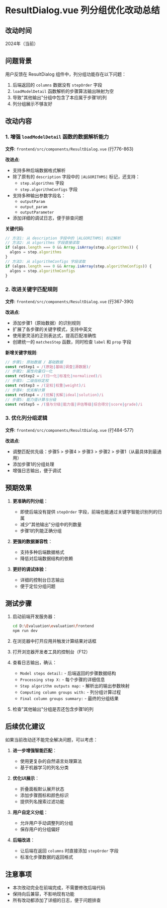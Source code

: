 # ResultDialog.vue 列分组优化改动总结

## 改动时间
2024年（当前）

## 问题背景
用户反馈在 ResultDialog 组件中，列分组功能存在以下问题：
1. 后端返回的 `columns` 数据没有 `stepOrder` 字段
2. `loadModelDetail` 函数解析的步骤算法输出映射为空
3. 导致"其他输出"分组中包含了本应属于步骤1的列
4. 列分组展示不够友好

## 改动内容

### 1. 增强 `loadModelDetail` 函数的数据解析能力

**文件**: `frontend/src/components/ResultDialog.vue` (行776-863)

**改进点**:
- 支持多种后端数据格式解析
- 除了原有的 `description` 字段中的 `|ALGORITHMS|` 标记，还支持：
  - `step.algorithms` 字段
  - `step.algorithmConfigs` 字段
- 支持多种输出参数字段名：
  - `outputParam`
  - `output_param`
  - `outputParameter`
- 添加详细的调试日志，便于排查问题

**关键代码**:
```javascript
// 方法1: 从 description 字段中的 |ALGORITHMS| 标记解析
// 方法2: 从 algorithms 字段直接读取
if (algos.length === 0 && Array.isArray(step.algorithms)) {
  algos = step.algorithms
}
// 方法3: 从 algorithmConfigs 字段读取
if (algos.length === 0 && Array.isArray(step.algorithmConfigs)) {
  algos = step.algorithmConfigs
}
```

### 2. 改进关键字匹配规则

**文件**: `frontend/src/components/ResultDialog.vue` (行367-390)

**改进点**:
- 添加步骤1（原始数据）的识别规则
- 扩展了各步骤的关键字模式，支持中英文
- 使用更灵活的正则表达式，提高匹配准确性
- 创建统一的 `matchesStep` 函数，同时检查 `label` 和 `prop` 字段

**新增关键字规则**:
```javascript
// 步骤1: 原始数据 / 基础数据
const reStep1 = /(原始|基础|调查|源数据)/
// 步骤2: 属性向量归一化
const reStep2 = /(归一化|标准化|normalized)/i
// 步骤3: 二级指标定权
const reStep3 = /(定权|权重|weight)/i
// 步骤4: 优劣解计算
const reStep4 = /(优解|劣解|ideal|solution)/i
// 步骤5: 能力值计算与分级
const reStep5 = /(值与分级|能力值|评估等级|综合得分|score|grade)/i
```

### 3. 优化列分组逻辑

**文件**: `frontend/src/components/ResultDialog.vue` (行484-577)

**改进点**:
- 调整匹配优先级：步骤5 > 步骤4 > 步骤3 > 步骤2 > 步骤1（从最具体到最通用）
- 添加步骤1的分组处理
- 增强日志输出，便于调试

## 预期效果

1. **更准确的列分组**：
   - 即使后端没有提供 `stepOrder` 字段，前端也能通过关键字智能识别列的归属
   - 减少"其他输出"分组中的列数量
   - 步骤1的列能正确分组

2. **更强的数据兼容性**：
   - 支持多种后端数据格式
   - 降低对后端数据结构的依赖

3. **更好的调试体验**：
   - 详细的控制台日志输出
   - 便于定位分组问题

## 测试步骤

1. 启动前端开发服务器：
   ```bash
   cd D:\Evaluation\evaluation\frontend
   npm run dev
   ```

2. 在浏览器中打开应用并触发计算结果对话框

3. 打开浏览器开发者工具的控制台（F12）

4. 查看日志输出，确认：
   - `Model steps detail:` - 后端返回的步骤数据结构
   - `Processing step X:` - 每个步骤的详细信息
   - `Step algorithm outputs map:` - 解析出的输出参数映射
   - `Computing column groups with:` - 列分组计算过程
   - `Final column groups summary:` - 最终的分组结果

5. 检查"其他输出"分组是否还包含步骤1的列

## 后续优化建议

如果当前改动还不能完全解决问题，可以考虑：

1. **进一步增强智能匹配**：
   - 使用更复杂的自然语言处理算法
   - 基于机器学习的列名分类

2. **优化UI展示**：
   - 折叠面板默认展开状态
   - 添加步骤图标和颜色标识
   - 提供列名搜索过滤功能

3. **用户自定义分组**：
   - 允许用户手动调整列的分组
   - 保存用户的分组偏好

4. **后端改进**：
   - 让后端在返回 `columns` 时直接添加 `stepOrder` 字段
   - 标准化步骤数据的返回格式

## 注意事项

- 本次改动完全在前端完成，不需要修改后端代码
- 保持向后兼容，不影响现有功能
- 所有改动都添加了详细的日志，便于问题排查
